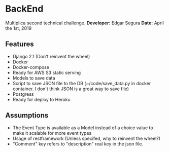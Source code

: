 # BackEnd
Multiplica second technical challenge.
**Developer:** Edgar Segura
**Date:** April the 1st, 2019

## Features

* Django 2.1 (Don't reinvent the wheel)
* Docker
* Docker-compose
* Ready for AWS S3 static serving
* Models to save data
* Script to save JSON file to the DB (~/code/save_data.py in docker container. I don't think JSON is a great way to save file)
* Postgress
* Ready for deploy to Heroku

## Assumptions

* The Event Type is available as a Model instead of a choice value to make it scalable for more event types
* Usage of restframework (Unless specifed, why to reinvent the wheel?)
* "Comment" key refers to "description" real key in the json file.
